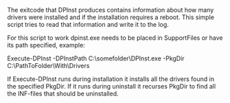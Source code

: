 The exitcode that DPInst produces contains information about how many drivers were installed and if the installation requires a reboot.
This simple script tries to read that information and write it to the log.

For this script to work dpinst.exe needs to be placed in SupportFiles or have its path specified, example:

Execute-DPInst -DPInstPath C:\somefolder\DPInst.exe -PkgDir C:\PathToFolder\With\Drivers


If Execute-DPInst runs during installation it installs all the drivers found in the specified PkgDir.
If it runs during uninstall it recurses PkgDir to find all the INF-files that should be uninstalled.

